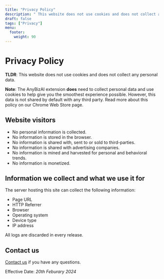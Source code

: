 ```yaml
---
title: "Privacy Policy"
description: " This website does not use cookies and does not collect any personal data."
draft: false
tags: ["Privacy"]
menu:
  footer:
    weight: 90
---
```


# Privacy Policy

**TLDR**: This website does not use cookies and does not collect any personal data.

**Note**: The AnyBizAI extension **does** need to collect personal data and use cookies to help give you the smoothest experience possible. However, this data is not shared by default with any third party. Read more about this policy on our Chrome Web Store page.

## Website visitors

- No personal information is collected.
- No information is stored in the browser.
- No information is shared with, sent to or sold to third-parties.
- No information is shared with advertising companies.
- No information is mined and harvested for personal and behavioral trends.
- No information is monetized.

## Information we collect and what we use it for

The server hosting this site can collect the following information:

- Page URL
- HTTP Referrer
- Browser
- Operating system
- Device type
- IP address

All logs are discarded in every release.

## Contact us

[Contact us](ezou626@gmail.com) if you have any questions.

Effective Date: *20th Feburary 2024*
